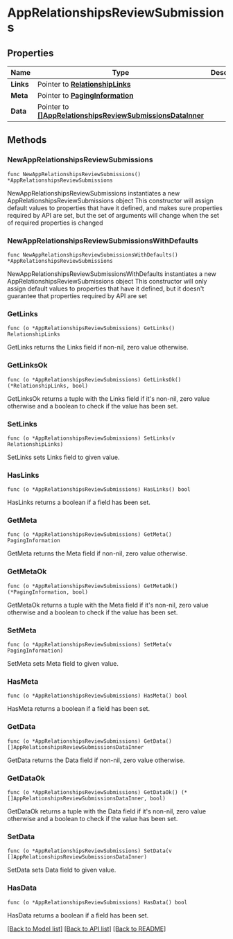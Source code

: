 # AppRelationshipsReviewSubmissions

## Properties

Name | Type | Description | Notes
------------ | ------------- | ------------- | -------------
**Links** | Pointer to [**RelationshipLinks**](RelationshipLinks.md) |  | [optional] 
**Meta** | Pointer to [**PagingInformation**](PagingInformation.md) |  | [optional] 
**Data** | Pointer to [**[]AppRelationshipsReviewSubmissionsDataInner**](AppRelationshipsReviewSubmissionsDataInner.md) |  | [optional] 

## Methods

### NewAppRelationshipsReviewSubmissions

`func NewAppRelationshipsReviewSubmissions() *AppRelationshipsReviewSubmissions`

NewAppRelationshipsReviewSubmissions instantiates a new AppRelationshipsReviewSubmissions object
This constructor will assign default values to properties that have it defined,
and makes sure properties required by API are set, but the set of arguments
will change when the set of required properties is changed

### NewAppRelationshipsReviewSubmissionsWithDefaults

`func NewAppRelationshipsReviewSubmissionsWithDefaults() *AppRelationshipsReviewSubmissions`

NewAppRelationshipsReviewSubmissionsWithDefaults instantiates a new AppRelationshipsReviewSubmissions object
This constructor will only assign default values to properties that have it defined,
but it doesn't guarantee that properties required by API are set

### GetLinks

`func (o *AppRelationshipsReviewSubmissions) GetLinks() RelationshipLinks`

GetLinks returns the Links field if non-nil, zero value otherwise.

### GetLinksOk

`func (o *AppRelationshipsReviewSubmissions) GetLinksOk() (*RelationshipLinks, bool)`

GetLinksOk returns a tuple with the Links field if it's non-nil, zero value otherwise
and a boolean to check if the value has been set.

### SetLinks

`func (o *AppRelationshipsReviewSubmissions) SetLinks(v RelationshipLinks)`

SetLinks sets Links field to given value.

### HasLinks

`func (o *AppRelationshipsReviewSubmissions) HasLinks() bool`

HasLinks returns a boolean if a field has been set.

### GetMeta

`func (o *AppRelationshipsReviewSubmissions) GetMeta() PagingInformation`

GetMeta returns the Meta field if non-nil, zero value otherwise.

### GetMetaOk

`func (o *AppRelationshipsReviewSubmissions) GetMetaOk() (*PagingInformation, bool)`

GetMetaOk returns a tuple with the Meta field if it's non-nil, zero value otherwise
and a boolean to check if the value has been set.

### SetMeta

`func (o *AppRelationshipsReviewSubmissions) SetMeta(v PagingInformation)`

SetMeta sets Meta field to given value.

### HasMeta

`func (o *AppRelationshipsReviewSubmissions) HasMeta() bool`

HasMeta returns a boolean if a field has been set.

### GetData

`func (o *AppRelationshipsReviewSubmissions) GetData() []AppRelationshipsReviewSubmissionsDataInner`

GetData returns the Data field if non-nil, zero value otherwise.

### GetDataOk

`func (o *AppRelationshipsReviewSubmissions) GetDataOk() (*[]AppRelationshipsReviewSubmissionsDataInner, bool)`

GetDataOk returns a tuple with the Data field if it's non-nil, zero value otherwise
and a boolean to check if the value has been set.

### SetData

`func (o *AppRelationshipsReviewSubmissions) SetData(v []AppRelationshipsReviewSubmissionsDataInner)`

SetData sets Data field to given value.

### HasData

`func (o *AppRelationshipsReviewSubmissions) HasData() bool`

HasData returns a boolean if a field has been set.


[[Back to Model list]](../README.md#documentation-for-models) [[Back to API list]](../README.md#documentation-for-api-endpoints) [[Back to README]](../README.md)


